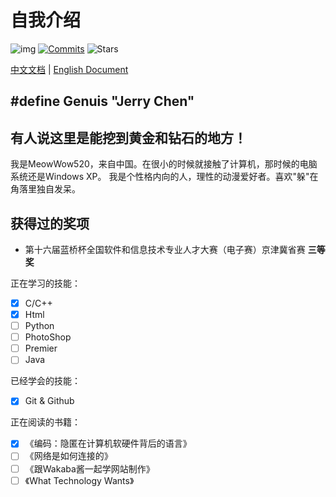 # 自我介绍

![img](https://img.shields.io/badge/Author-MeowWow520-pink)  [![Commits](https://img.shields.io/github/commit-activity/w/MeowWow520/Repository_For_Software_Technology)](https://github.com/MeowWow520/Repository_For_Software_Technology) ![Stars](https://img.shields.io/github/stars/MeowWow520) 

[中文文档](./Readme_CN.md) | [English Document](./Readme.md)

## #define Genuis "Jerry Chen"
## 有人说这里是能挖到黄金和钻石的地方！

我是MeowWow520，来自中国。在很小的时候就接触了计算机，那时候的电脑系统还是Windows XP。
我是个性格内向的人，理性的动漫爱好者。喜欢"躲"在角落里独自发呆。

## 获得过的奖项
- 第十六届蓝桥杯全国软件和信息技术专业人才大赛（电子赛）京津冀省赛 **三等奖**

正在学习的技能：
- [x] C/C++
- [x] Html
- [ ] Python
- [ ] PhotoShop
- [ ] Premier 
- [ ] Java

已经学会的技能：
- [x] Git & Github

正在阅读的书籍：
- [x] 《编码：隐匿在计算机软硬件背后的语言》
- [ ] 《网络是如何连接的》
- [ ] 《跟Wakaba酱一起学网站制作》
- [ ] 《What Technology Wants》
